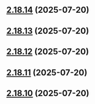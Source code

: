 ## [2.18.14](https://github.com/ghoshRitesh12/aniwatch-api/compare/v2.18.13...v2.18.14) (2025-07-20)



## [2.18.13](https://github.com/ghoshRitesh12/aniwatch-api/compare/v2.18.12...v2.18.13) (2025-07-20)



## [2.18.12](https://github.com/ghoshRitesh12/aniwatch-api/compare/v2.18.11...v2.18.12) (2025-07-20)



## [2.18.11](https://github.com/ghoshRitesh12/aniwatch-api/compare/v2.18.10...v2.18.11) (2025-07-20)



## [2.18.10](https://github.com/ghoshRitesh12/aniwatch-api/compare/v2.18.9...v2.18.10) (2025-07-20)



